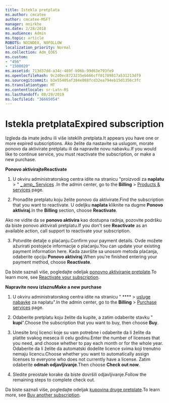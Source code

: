 ```yaml
---
title: Istekla pretplata
ms.author: cmcatee
author: cmcatee-MSFT
manager: mnirkhe
ms.date: 2/28/2018
ms.audience: Admin
ms.topic: article
ROBOTS: NOINDEX, NOFOLLOW
localization_priority: Normal
ms.collection: Adm_O365
ms.custom:
- "456"
- "1500020"
ms.assetid: 713d37dd-a34c-469f-b96b-99d63e793fe9
ms.openlocfilehash: 9c2d0ec8723235eb666cff01789817a531213df9
ms.sourcegitcommit: b3e55405af384e868fcd32ea794eb15d1356c3fc
ms.translationtype: MT
ms.contentlocale: sr-Latn-RS
ms.lasthandoff: 08/29/2019
ms.locfileid: "36665054"
---
```

# <a name="expired-subscription"></a><span data-ttu-id="9bf02-102">Istekla pretplata</span><span class="sxs-lookup"><span data-stu-id="9bf02-102">Expired subscription</span></span>

<span data-ttu-id="9bf02-103">Izgleda da imate jednu ili više isteklih pretplata.</span><span class="sxs-lookup"><span data-stu-id="9bf02-103">It appears you have one or more expired subscriptions.</span></span> <span data-ttu-id="9bf02-104">Ako želite da nastavite sa uslugom, morate ponovo da aktivirate pretplatu ili da napravite novu nabavku.</span><span class="sxs-lookup"><span data-stu-id="9bf02-104">If you would like to continue service, you must reactivate the subscription, or make a new purchase.</span></span>
  
<span data-ttu-id="9bf02-105">**Ponovo aktivirajte**</span><span class="sxs-lookup"><span data-stu-id="9bf02-105">**Reactivate**</span></span>
  
1. <span data-ttu-id="9bf02-106">U okviru administratorskog centra idite na stranicu "proizvodi za **naplatu** \> " [_ amp_ Services](https://go.microsoft.com/fwlink/p/?linkid=842054) .</span><span class="sxs-lookup"><span data-stu-id="9bf02-106">In the admin center, go to the **Billing** \> [Products & services](https://go.microsoft.com/fwlink/p/?linkid=842054) page.</span></span>

2. <span data-ttu-id="9bf02-107">Pronađite pretplatu koju želite ponovo da aktivirate.</span><span class="sxs-lookup"><span data-stu-id="9bf02-107">Find the subscription that you want to reactivate.</span></span> <span data-ttu-id="9bf02-108">U odeljku **naplata** kliknite na dugme **Ponovo aktiviraj**.</span><span class="sxs-lookup"><span data-stu-id="9bf02-108">In the **Billing** section, choose **Reactivate**.</span></span>

<span data-ttu-id="9bf02-109">Ako ne vidite da se **ponovo aktivira** kao dostupna radnja, pozovite podršku da biste ponovo aktivirali pretplatu.</span><span class="sxs-lookup"><span data-stu-id="9bf02-109">If you don't see **Reactivate** as an available action, call support to reactivate your subscription.</span></span>

3. <span data-ttu-id="9bf02-110">Potvrdite detalje o plaćanju.</span><span class="sxs-lookup"><span data-stu-id="9bf02-110">Confirm your payment details.</span></span> <span data-ttu-id="9bf02-111">Ovde možete ažurirati postojeće informacije o plaćanju.</span><span class="sxs-lookup"><span data-stu-id="9bf02-111">You can update your existing payment information here.</span></span> <span data-ttu-id="9bf02-112">Kada završite sa unosom metoda plaćanja, odaberite opciju **Ponovo aktiviraj**.</span><span class="sxs-lookup"><span data-stu-id="9bf02-112">When you're finished entering your payment method, choose **Reactivate**.</span></span>

<span data-ttu-id="9bf02-113">Da biste saznali više, pogledajte odeljak [ponovno aktiviranje pretplate](https://docs.microsoft.com/office365/admin/subscriptions-and-billing/reactivate-your-subscription).</span><span class="sxs-lookup"><span data-stu-id="9bf02-113">To learn more, see [Reactivate your subscription](https://docs.microsoft.com/office365/admin/subscriptions-and-billing/reactivate-your-subscription).</span></span>

<span data-ttu-id="9bf02-114">**Napravite novu izlaznu**</span><span class="sxs-lookup"><span data-stu-id="9bf02-114">**Make a new purchase**</span></span>
  
1. <span data-ttu-id="9bf02-115">U okviru administratorskog centra idite na stranicu " \*\*\*\* \> [usluge nabavke](https://go.microsoft.com/fwlink/p/?linkid=868433) za naplatu".</span><span class="sxs-lookup"><span data-stu-id="9bf02-115">In the admin center, go to the **Billing** \> [Purchase services](https://go.microsoft.com/fwlink/p/?linkid=868433) page.</span></span>

2. <span data-ttu-id="9bf02-116">Odaberite pretplatu koju želite da kupite, a zatim odaberite stavku " **kupi**".</span><span class="sxs-lookup"><span data-stu-id="9bf02-116">Choose the subscription that you want to buy, then choose **Buy**.</span></span>

3. <span data-ttu-id="9bf02-117">Unesite broj licenci koje su vam potrebne i odaberite da li želite da platite svakog meseca ili celu godinu.</span><span class="sxs-lookup"><span data-stu-id="9bf02-117">Enter the number of licenses that you need, and choose whether to pay each month or for the whole year.</span></span> <span data-ttu-id="9bf02-118">Odaberite da li želite da automatski dodelite licence svima koji trenutno nemaju licencu.</span><span class="sxs-lookup"><span data-stu-id="9bf02-118">Choose whether you want to automatically assign licenses to everyone who does not currently have a license.</span></span> <span data-ttu-id="9bf02-119">Zatim odaberite **odmah odjavljivanje**.</span><span class="sxs-lookup"><span data-stu-id="9bf02-119">Then choose **Check out now**.</span></span>

4. <span data-ttu-id="9bf02-120">Sledite preostale korake da biste dovršili odjavljivanje.</span><span class="sxs-lookup"><span data-stu-id="9bf02-120">Follow the remaining steps to complete check out.</span></span>

<span data-ttu-id="9bf02-121">Da biste saznali više, pogledajte odeljak [kupovina druge pretplate](https://docs.microsoft.com/office365/admin/subscriptions-and-billing/buy-another-subscription).</span><span class="sxs-lookup"><span data-stu-id="9bf02-121">To learn more, see [Buy another subscription](https://docs.microsoft.com/office365/admin/subscriptions-and-billing/buy-another-subscription).</span></span>